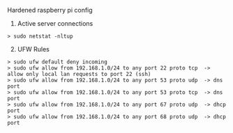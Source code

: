 Hardened raspberry pi config

1. Active server connections
```
> sudo netstat -nltup
```

2. UFW Rules
```
> sudo ufw default deny incoming	
> sudo ufw allow from 192.168.1.0/24 to any port 22 proto tcp  -> allow only local lan requests to port 22 (ssh)
> sudo ufw allow from 192.168.1.0/24 to any port 53 proto udp  -> dns port
> sudo ufw allow from 192.168.1.0/24 to any port 53 proto tcp  -> dns port
> sudo ufw allow from 192.168.1.0/24 to any port 67 proto udp  -> dhcp port
> sudo ufw allow from 192.168.1.0/24 to any port 68 proto udp  -> dhcp port
```

